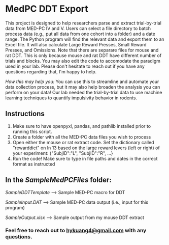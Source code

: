 # MedPC DDT Export
This project is designed to help researchers parse and extract trial-by-trial data from MED-PC IV and V. Users can select a file directory to batch process data (e.g., put all data from one cohort into a folder) and a date range. The Python program will find the relevant data and export them to an Excel file. It will also calculate Large Reward Presses, Small Reward Presses, and Omissions. Note that there are separare files for mouse and rat DDT. This is only because mouse and rat DDT have different number of trials and blocks. You may also edit the code to accomodate the paradigm used in your lab. Please don't hesitate to reach out if you have any questions regarding that, I'm happy to help.

_How this may help you:_ You can use this to streamline and automate your data collection process, but it may also help broaden the analysis you can perform on your data! Our lab needed the trial-by-trial data to use machine learning techniques to quantify impulsivity behavior in rodents. 

## Instructions
1. Make sure to have openpyxl, pandas, and pathlib installed prior to running this script.
2. Create a folder with all the MED-PC data files you wish to process
3. Open either the mouse or rat extract code. Set the dictionary called "rewarddict" on ln 13 based on the large reward levers (left or right) of your experiment: {"SubjID":"L", "SubjID":"R", ...}
5. Run the code! Make sure to type in file paths and dates in the correct format as instructed


## In the _SampleMedPCFiles_ folder: 

_SampleDDTTemplate_ --> Sample MED-PC macro for DDT

_SampleInput.DAT_ --> Sample MED-PC data output (i.e., input for this program)

_SampleOutput.xlsx_ --> Sample output from my mouse DDT extract


### Feel free to reach out to hykuang4@gmail.com with any questions.

